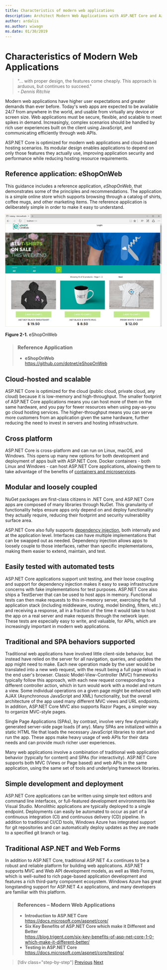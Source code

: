 ```yaml
---
title: Characteristics of modern web applications
description: Architect Modern Web Applications with ASP.NET Core and Azure | Characteristics of modern web applications
author: ardalis
ms.author: wiwagn
ms.date: 01/30/2019
---
```


# Characteristics of Modern Web Applications

> "… with proper design, the features come cheaply. This approach is arduous, but continues to succeed."  
> _\- Dennis Ritchie_

Modern web applications have higher user expectations and greater demands than ever before. Today's web apps are expected to be available 24/7 from anywhere in the world, and usable from virtually any device or screen size. Web applications must be secure, flexible, and scalable to meet spikes in demand. Increasingly, complex scenarios should be handled by rich user experiences built on the client using JavaScript, and communicating efficiently through web APIs.

ASP.NET Core is optimized for modern web applications and cloud-based hosting scenarios. Its modular design enables applications to depend on only those features they actually use, improving application security and performance while reducing hosting resource requirements.

## Reference application: eShopOnWeb

This guidance includes a reference application, _eShopOnWeb_, that demonstrates some of the principles and recommendations. The application is a simple online store which supports browsing through a catalog of shirts, coffee mugs, and other marketing items. The reference application is deliberately simple in order to make it easy to understand.

![eShopOnWeb](./media/image2-1.png)

**Figure 2-1.** eShopOnWeb

> ### Reference Application
>
> - **eShopOnWeb**  
>   <https://github.com/dotnet/eShopOnWeb>

## Cloud-hosted and scalable

ASP.NET Core is optimized for the cloud (public cloud, private cloud, any cloud) because it is low-memory and high-throughput. The smaller footprint of ASP.NET Core applications means you can host more of them on the same hardware, and you pay for fewer resources when using pay-as-you go cloud hosting services. The higher-throughput means you can serve more customers from an application given the same hardware, further reducing the need to invest in servers and hosting infrastructure.

## Cross platform

ASP.NET Core is cross-platform and can run on Linux, macOS, and Windows. This opens up many new options for both development and deployment of apps built with ASP.NET Core. Docker containers - both Linux and Windows - can host ASP.NET Core applications, allowing them to take advantage of the benefits of [containers and microservices](../microservices/index.md).

## Modular and loosely coupled

NuGet packages are first-class citizens in .NET Core, and ASP.NET Core apps are composed of many libraries through NuGet. This granularity of functionality helps ensure apps only depend on and deploy functionality they actually require, reducing their footprint and security vulnerability surface area.

ASP.NET Core also fully supports [dependency injection](https://deviq.com/dependency-injection/), both internally and at the application level. Interfaces can have multiple implementations that can be swapped out as needed. Dependency injection allows apps to loosely couple to those interfaces, rather than specific implementations, making them easier to extend, maintain, and test.

## Easily tested with automated tests

ASP.NET Core applications support unit testing, and their loose coupling and support for dependency injection makes it easy to swap infrastructure concerns with fake implementations for test purposes. ASP.NET Core also ships a TestServer that can be used to host apps in memory. Functional tests can then make requests to this in-memory server, exercising the full application stack (including middleware, routing, model binding, filters, etc.) and receiving a response, all in a fraction of the time it would take to host the app on a real server and make requests through the network layer. These tests are especially easy to write, and valuable, for APIs, which are increasingly important in modern web applications.

## Traditional and SPA behaviors supported

Traditional web applications have involved little client-side behavior, but instead have relied on the server for all navigation, queries, and updates the app might need to make. Each new operation made by the user would be translated into a new web request, with the result being a full page reload in the end user's browser. Classic Model-View-Controller (MVC) frameworks typically follow this approach, with each new request corresponding to a different controller action, which in turn would work with a model and return a view. Some individual operations on a given page might be enhanced with AJAX (Asynchronous JavaScript and XML) functionality, but the overall architecture of the app used many different MVC views and URL endpoints. In addition, ASP.NET Core MVC also supports Razor Pages, a simpler way to organize MVC-style pages.

Single Page Applications (SPAs), by contrast, involve very few dynamically generated server-side page loads (if any). Many SPAs are initialized within a static HTML file that loads the necessary JavaScript libraries to start and run the app. These apps make heavy usage of web APIs for their data needs and can provide much richer user experiences.

Many web applications involve a combination of traditional web application behavior (typically for content) and SPAs (for interactivity). ASP.NET Core supports both MVC (Views or Page based) and web APIs in the same application, using the same set of tools and underlying framework libraries.

## Simple development and deployment

ASP.NET Core applications can be written using simple text editors and command line interfaces, or full-featured development environments like Visual Studio. Monolithic applications are typically deployed to a single endpoint. Deployments can easily be automated to occur as part of a continuous integration (CI) and continuous delivery (CD) pipeline. In addition to traditional CI/CD tools, Windows Azure has integrated support for git repositories and can automatically deploy updates as they are made to a specified git branch or tag.

## Traditional ASP.NET and Web Forms

In addition to ASP.NET Core, traditional ASP.NET 4.x continues to be a robust and reliable platform for building web applications. ASP.NET supports MVC and Web API development models, as well as Web Forms, which is well-suited to rich page-based application development and features a rich third-party component ecosystem. Windows Azure has great longstanding support for ASP.NET 4.x applications, and many developers are familiar with this platform.

> ### References – Modern Web Applications
>
> - **Introduction to ASP.NET Core**  
>   <https://docs.microsoft.com/aspnet/core/>
> - **Six Key Benefits of ASP.NET Core which make it Different and Better**  
>   <https://blog.trigent.com/six-key-benefits-of-asp-net-core-1-0-which-make-it-different-better/>
> - **Testing in ASP.NET Core**  
>   <https://docs.microsoft.com/aspnet/core/testing/>

>[!div class="step-by-step"]
>[Previous](index.md)
>[Next](choose-between-traditional-web-and-single-page-apps.md)
